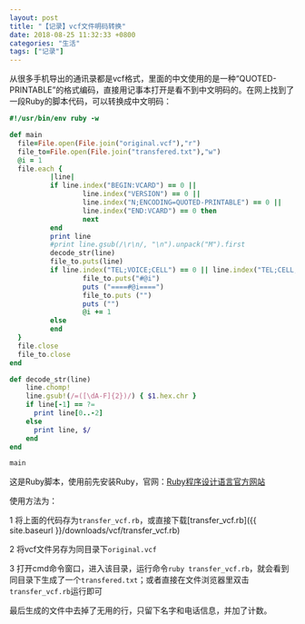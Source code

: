 ```yaml
---
layout: post
title: "【记录】vcf文件明码转换"
date: 2018-08-25 11:32:33 +0800
categories: "生活"
tags: ["记录"]
---
```

从很多手机导出的通讯录都是vcf格式，里面的中文使用的是一种“QUOTED-PRINTABLE”的格式编码，直接用记事本打开是看不到中文明码的。在网上找到了一段Ruby的脚本代码，可以转换成中文明码：

```ruby
#!/usr/bin/env ruby -w

def main
  file=File.open(File.join("original.vcf"),"r")
  file_to=File.open(File.join("transfered.txt"),"w")
  @i = 1
  file.each {
          |line| 
          if line.index("BEGIN:VCARD") == 0 ||
                  line.index("VERSION") == 0 ||
                  line.index("N;ENCODING=QUOTED-PRINTABLE") == 0 ||
                  line.index("END:VCARD") == 0 then
                  next
          end
          print line 
          #print line.gsub(/\r\n/, "\n").unpack("M").first
          decode_str(line)
          file_to.puts(line)
          if line.index("TEL;VOICE;CELL") == 0 || line.index("TEL;CELL;PREF") then
                  file_to.puts("#@i")
                  puts ("====#@i====")
                  file_to.puts ("")
                  puts ("")
                  @i += 1
          else
          end
  }
  file.close
  file_to.close
end

def decode_str(line)
    line.chomp!
    line.gsub!(/=([\dA-F]{2})/) { $1.hex.chr }
    if line[-1] == ?=
      print line[0..-2]
    else
      print line, $/
    end
end

main
```
这是Ruby脚本，使用前先安装Ruby，官网：[Ruby程序设计语言官方网站](https://www.ruby-lang.org/zh_cn/)

使用方法为：

1 将上面的代码存为`transfer_vcf.rb`，或直接下载[transfer\_vcf.rb]({{ site.baseurl }}/downloads/vcf/transfer_vcf.rb)

2 将vcf文件另存为同目录下`original.vcf`

3 打开cmd命令窗口，进入该目录，运行命令`ruby transfer_vcf.rb`，就会看到同目录下生成了一个`transfered.txt`；或者直接在文件浏览器里双击`transfer_vcf.rb`运行即可

最后生成的文件中去掉了无用的行，只留下名字和电话信息，并加了计数。
